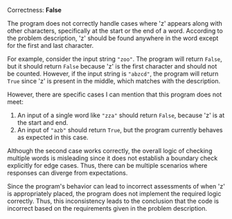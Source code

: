 Correctness: **False**

The program does not correctly handle cases where 'z' appears along with other characters, specifically at the start or the end of a word. According to the problem description, 'z' should be found anywhere in the word except for the first and last character. 

For example, consider the input string `"zoo"`. The program will return `False`, but it should return `False` because 'z' is the first character and should not be counted. However, if the input string is `"abzcd"`, the program will return `True` since 'z' is present in the middle, which matches with the description.

However, there are specific cases I can mention that this program does not meet:

1. An input of a single word like `"zza"` should return `False`, because 'z' is at the start and end.
2. An input of `"azb"` should return `True`, but the program currently behaves as expected in this case. 

Although the second case works correctly, the overall logic of checking multiple words is misleading since it does not establish a boundary check explicitly for edge cases. Thus, there can be multiple scenarios where responses can diverge from expectations.

Since the program's behavior can lead to incorrect assessments of when 'z' is appropriately placed, the program does not implement the required logic correctly. Thus, this inconsistency leads to the conclusion that the code is incorrect based on the requirements given in the problem description.